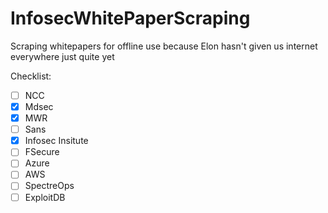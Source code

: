 # InfosecWhitePaperScraping
Scraping whitepapers for offline use because Elon hasn't given us internet everywhere just quite yet

Checklist:
- [ ] NCC
- [X] Mdsec
- [X] MWR
- [ ] Sans
- [X] Infosec Insitute 
- [ ] FSecure
- [ ] Azure
- [ ] AWS
- [ ] SpectreOps
- [ ] ExploitDB
